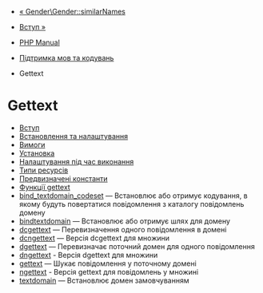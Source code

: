 - [« Gender\Gender::similarNames](gender-gender.similarnames.md)
- [Вступ »](intro.gettext.md)

- [PHP Manual](index.md)
- [Підтримка мов та кодувань](refs.international.md)
- Gettext

# Gettext

- [Вступ](intro.gettext.md)
- [Встановлення та налаштування](gettext.setup.md)
- [Вимоги](gettext.requirements.md)
- [Установка](gettext.installation.md)
- [Налаштування під час виконання](gettext.configuration.md)
- [Типи ресурсів](gettext.resources.md)
- [Предвизначені константи](gettext.constants.md)
- [Функції gettext](ref.gettext.md)
- [bind_textdomain_codeset](function.bind-textdomain-codeset.md)
— Встановлює або отримує кодування, в якому будуть
повертатися повідомлення з каталогу повідомлень домену
- [bindtextdomain](function.bindtextdomain.md) — Встановлює
або отримує шлях для домену
- [dcgettext](function.dcgettext.md) — Перевизначення одного
повідомлення в домені
- [dcngettext](function.dcngettext.md) — Версія dcgettext для
множини
- [dgettext](function.dgettext.md) — Перевизначає поточний
домен для одного повідомлення
- [dngettext](function.dngettext.md) - Версія dgettext для
множини
- [gettext](function.gettext.md) — Шукає повідомлення у поточному
домені
- [ngettext](function.ngettext.md) - Версія gettext для
повідомлень у множині
- [textdomain](function.textdomain.md) — Встановлює домен
замовчуванням
